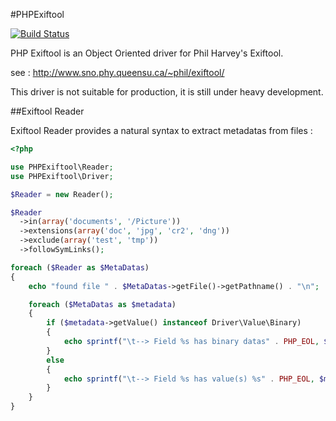 #PHPExiftool

[![Build Status](https://secure.travis-ci.org/romainneutron/PHPExiftool.png?branch=master)](http://travis-ci.org/romainneutron/PHPExiftool)

PHP Exiftool is an Object Oriented driver for Phil Harvey's Exiftool.

see : http://www.sno.phy.queensu.ca/~phil/exiftool/


This driver is not suitable for production, it is still under heavy development.

##Exiftool Reader

Exiftool Reader provides a natural syntax to extract metadatas from files :

```php
<?php

use PHPExiftool\Reader;
use PHPExiftool\Driver;

$Reader = new Reader();

$Reader
  ->in(array('documents', '/Picture'))
  ->extensions(array('doc', 'jpg', 'cr2', 'dng'))
  ->exclude(array('test', 'tmp'))
  ->followSymLinks();

foreach ($Reader as $MetaDatas)
{
    echo "found file " . $MetaDatas->getFile()->getPathname() . "\n";

    foreach ($MetaDatas as $metadata)
    {
        if ($metadata->getValue() instanceof Driver\Value\Binary)
        {
            echo sprintf("\t--> Field %s has binary datas" . PHP_EOL, $metadata->getTag());
        }
        else
        {
            echo sprintf("\t--> Field %s has value(s) %s" . PHP_EOL, $metadata->getTag(), $metadata->getValue());
        }
    }
}
```
